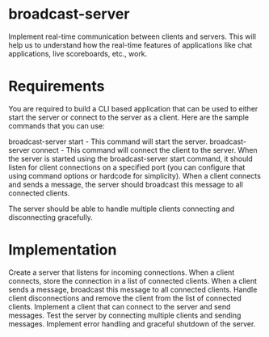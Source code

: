 # broadcast-server
Implement real-time communication between clients and servers. This will help us to understand how the real-time features of applications like chat applications, live scoreboards, etc., work.

# Requirements

You are required to build a CLI based application that can be used to either start the server or connect to the server as a client. Here are the sample commands that you can use:

broadcast-server start - This command will start the server.
broadcast-server connect - This command will connect the client to the server.
When the server is started using the broadcast-server start command, it should listen for client connections on a specified port (you can configure that using command options or hardcode for simplicity). When a client connects and sends a message, the server should broadcast this message to all connected clients.

The server should be able to handle multiple clients connecting and disconnecting gracefully.

# Implementation

Create a server that listens for incoming connections.
When a client connects, store the connection in a list of connected clients.
When a client sends a message, broadcast this message to all connected clients.
Handle client disconnections and remove the client from the list of connected clients.
Implement a client that can connect to the server and send messages.
Test the server by connecting multiple clients and sending messages.
Implement error handling and graceful shutdown of the server.
